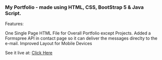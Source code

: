 ### My Portfolio - made using HTML, CSS, BootStrap 5  & Java Script.

Features:

One Single Page HTML File for Overall Portfolio except Projects.
Added a Formspree API in contact page so it can deliver the messages direclty to the e-mail.
Improved Layout for Mobile Devices

See it live at: [Click Here](https://sourabhgour.online/index.html)

